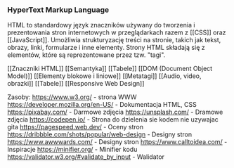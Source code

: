 
### HyperText Markup Language

HTML to standardowy język znaczników używany do tworzenia i prezentowania stron internetowych w przeglądarkach razem z [[CSS]] oraz [[JavaScript]]. Umożliwia strukturyzację treści na stronie, takich jak tekst, obrazy, linki, formularze i inne elementy. Strony HTML składają się z elementów, które są reprezentowane przez tzw. "tagi".

[[Znaczniki HTML]]
[[Semantyka]]
[[Tabele]]
[[DOM (Document Object Model)]]
[[Elementy blokowe i liniowe]]
[[Metatagi]]
[[Audio, video, obrazki]]
[[Tabele]]
[[Responsive Web Design]]




Zasoby:
https://www.w3.org/ - strona WWW
https://developer.mozilla.org/en-US/ - Dokumentacja HTML, CSS
https://pixabay.com/ - Darmowe zdjęcia
https://unsplash.com/ - Dramowe zdjęcia
https://codepen.io/ - Strona do dzielenia sie kodem nie uzywajac gita
https://pagespeed.web.dev/ - Oceny stron
https://dribbble.com/shots/popular/web-design - Designy stron
https://www.awwwards.com/ - Designy stron
https://www.calltoidea.com/ - Inspiracje
https://minifier.org/ - Minifier kodu
https://validator.w3.org/#validate_by_input - Walidator


